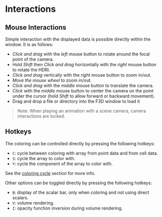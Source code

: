 # Interactions

## Mouse Interactions

Simple interaction with the displayed data is possible directly within the window. It is as follows:

* *Click and drag* with the *left* mouse button to rotate around the focal point of the camera.
* Hold *Shift* then *Click and drag* horizontally with the *right* mouse button to rotate the HDRI.
* *Click and drag* vertically with the *right* mouse button to zoom in/out.
* *Move the mouse wheel* to zoom in/out.
* *Click and drag* with the *middle* mouse button to translate the camera.
* *Click* with the *middle* mouse button to center the camera on the point under the cursor (hold *Shift* to allow forward or backward movement).
* Drag and drop a file or directory into the F3D window to load it

> Note: When playing an animation with a scene camera, camera interactions are locked.

## Hotkeys

The coloring can be controlled directly by pressing the following hotkeys:

* `C`: cycle between coloring with array from point data and from cell data.
* `S`: cycle the array to color with.
* `Y`: cycle the component of the array to color with.

See the [coloring cycle](#cycling-coloring) section for more info.

Other options can be toggled directly by pressing the following hotkeys:

* `B`: display of the scalar bar, only when coloring and not using direct scalars.
* `V`: volume rendering.
* `I`: opacity function inversion during volume rendering.
* `O`: point sprites rendering.
* `P`: translucency support.
* `Q`: ambient occlusion.
* `A`: anti-aliasing.
* `T`: tone mapping.
* `E`: the display of cell edges.
* `X`: the trihedral axes display.
* `G`: the horizontal grid display.
* `N`: the display of the file name.
* `M`: the display of the metadata if exists.
* `Z`: the display of the FPS counter.
* `R`: raytracing.
* `D`: the denoiser when raytracing.
* `U`: background blur when using a HDRi.
* `K`: trackball interaction mode.
* `L`: increase (+Shift: decrease) lights intensity.

Note that some hotkeys can be available or not depending on the file being loaded and the F3D configuration.

Other hotkeys are available:

* `H`: key to toggle the display of a cheat sheet showing all these hotkeys and their statuses.
* `?`: key to print scene description to the terminal.
* `ESC`: close the window and quit F3D.
* `ENTER`: reset the camera to its initial parameters.
* `SPACE`: play the animation if any.
* `LEFT`: load the previous file if any.
* `RIGHT`: load the next file if any.
* `UP`: reload the current file without resetting the camera.
* `DOWN`: add current file parent directory to the list of files, reload the current file and reset the camera.

When loading another file or reloading, options that have been changed interactively are kept but can be overridden
if a dedicated regular expression block in the configuration file is present, see the [configuration file](CONFIGURATION_FILE.md)
documentation for more info.

## Cycling Coloring

When using the default scene, the following hotkeys let you cycle the coloring of the data:

* `C`: cycle between point data and cell data - field data is not supported.
* `S`: cycle the array available on the currently selected data in alphabetical order,
skipping array not containing numeric data. It will loop back to not coloring unless using volume rendering.
* `Y`: cycle the component available on the currently selected array, looping to -2 for direct scalars rendering.

When changing the array, the component in use will be kept if valid with the new array, if not it will be cycled until a valid
component is found.
When changing the type of data to color with, the index of the array within the data will be kept if valid
with the new data. If not, it will cycle until a valid array is found. After that, the component will be checked
as specified above.
